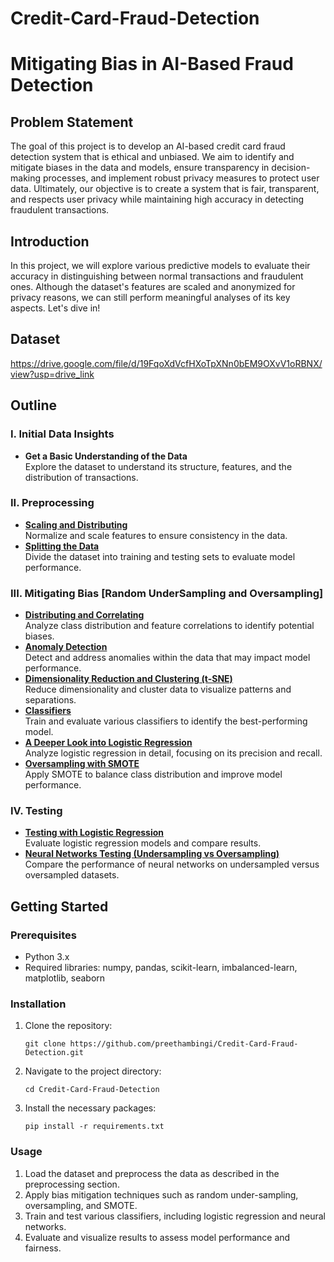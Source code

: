 # Credit-Card-Fraud-Detection

# Mitigating Bias in AI-Based Fraud Detection

## Problem Statement
The goal of this project is to develop an AI-based credit card fraud detection system that is ethical and unbiased. We aim to identify and mitigate biases in the data and models, ensure transparency in decision-making processes, and implement robust privacy measures to protect user data. Ultimately, our objective is to create a system that is fair, transparent, and respects user privacy while maintaining high accuracy in detecting fraudulent transactions.

## Introduction
In this project, we will explore various predictive models to evaluate their accuracy in distinguishing between normal transactions and fraudulent ones. Although the dataset's features are scaled and anonymized for privacy reasons, we can still perform meaningful analyses of its key aspects. Let's dive in!

## Dataset
https://drive.google.com/file/d/19FqoXdVcfHXoTpXNn0bEM9OXvV1oRBNX/view?usp=drive_link

## Outline

### I. Initial Data Insights
- **Get a Basic Understanding of the Data**  
  Explore the dataset to understand its structure, features, and the distribution of transactions.

### II. Preprocessing
- **[Scaling and Distributing](#scaling-and-distributing)**  
  Normalize and scale features to ensure consistency in the data.
- **[Splitting the Data](#splitting-the-data)**  
  Divide the dataset into training and testing sets to evaluate model performance.

### III. Mitigating Bias [Random UnderSampling and Oversampling]
- **[Distributing and Correlating](#distributing-and-correlating)**  
  Analyze class distribution and feature correlations to identify potential biases.
- **[Anomaly Detection](#anomaly-detection)**  
  Detect and address anomalies within the data that may impact model performance.
- **[Dimensionality Reduction and Clustering (t-SNE)](#dimensionality-reduction-and-clustering-tsne)**  
  Reduce dimensionality and cluster data to visualize patterns and separations.
- **[Classifiers](#classifiers)**  
  Train and evaluate various classifiers to identify the best-performing model.
- **[A Deeper Look into Logistic Regression](#a-deeper-look-into-logistic-regression)**  
  Analyze logistic regression in detail, focusing on its precision and recall.
- **[Oversampling with SMOTE](#oversampling-with-smote)**  
  Apply SMOTE to balance class distribution and improve model performance.

### IV. Testing
- **[Testing with Logistic Regression](#testing-with-logistic-regression)**  
  Evaluate logistic regression models and compare results.
- **[Neural Networks Testing (Undersampling vs Oversampling)](#neural-networks-testing-undersampling-vs-oversampling)**  
  Compare the performance of neural networks on undersampled versus oversampled datasets.

## Getting Started

### Prerequisites
- Python 3.x
- Required libraries: numpy, pandas, scikit-learn, imbalanced-learn, matplotlib, seaborn

### Installation
1. Clone the repository:
   ```
   git clone https://github.com/preethambingi/Credit-Card-Fraud-Detection.git
   ```
2. Navigate to the project directory:
   ```
   cd Credit-Card-Fraud-Detection
   ```
3. Install the necessary packages:
   ```
   pip install -r requirements.txt
   ```

### Usage
1. Load the dataset and preprocess the data as described in the preprocessing section.
2. Apply bias mitigation techniques such as random under-sampling, oversampling, and SMOTE.
3. Train and test various classifiers, including logistic regression and neural networks.
4. Evaluate and visualize results to assess model performance and fairness.
